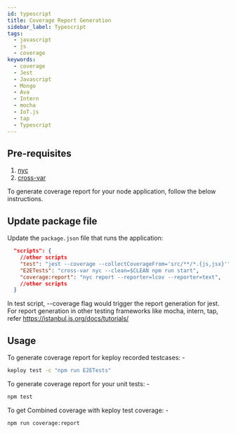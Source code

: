 ```yaml
---
id: typescript
title: Coverage Report Generation
sidebar_label: Typescript
tags:
  - javascript
  - js
  - coverage
keywords:
  - coverage
  - Jest
  - Javascript
  - Mongo
  - Ava
  - Intern
  - mocha
  - IoT.js
  - tap
  - Typescript
---
```


## Pre-requisites

1. [nyc](https://www.npmjs.com/package/nyc)
2. [cross-var](https://www.npmjs.com/package/cross-var)

To generate coverage report for your node application, follow the below instructions.

## Update package file

Update the `package.json` file that runs the application:

```json
  "scripts": {
    //other scripts
    "test": "jest --coverage --collectCoverageFrom='src/**/*.{js,jsx}'",
    "E2ETests": "cross-var nyc --clean=$CLEAN npm run start",
    "coverage:report": "nyc report --reporter=lcov --reporter=text",
    //other scripts
  }
```

In test script, --coverage flag would trigger the report generation for jest. For report generation in other testing frameworks like mocha, intern, tap, refer https://istanbul.js.org/docs/tutorials/

## Usage

To generate coverage report for keploy recorded testcases: -

```bash
keploy test -c "npm run E2ETests"
```

To generate coverage report for your unit tests: -

```bash
npm test
```

To get Combined coverage with keploy test coverage: -

```bash
npm run coverage:report
```

